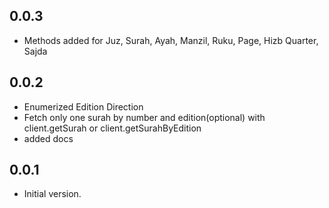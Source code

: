 ## 0.0.3

- Methods added for Juz, Surah, Ayah, Manzil, Ruku, Page, Hizb Quarter, Sajda

## 0.0.2

- Enumerized Edition Direction
- Fetch only one surah by number and edition(optional) with client.getSurah or client.getSurahByEdition
- added docs

## 0.0.1

- Initial version.
